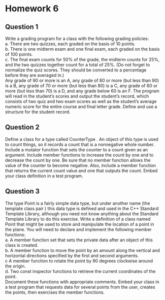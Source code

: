 # Homework 6
## Question 1
Write a grading program for a class with the following grading policies:<br/>
a. There are two quizzes, each graded on the basis of 10 points.<br/>
b. There is one midterm exam and one final exam, each graded on the basis of 100 	points.<br/>
c. The final exam counts for 50% of the grade, the midterm counts for 25%, and the 	two quizzes together count for a total of 25%. (Do not forget to normalize the 		quiz scores. They should be converted to a percentage before they are averaged in.)<br/>
Any grade of 90 or more is an A, any grade of 80 or more (but less than 90) is a B, any grade of 70 or more (but less than 80) is a C, any grade of 60 or more (but less than 70) is a D, and any grade below 60 is an F. The program will read in the student’s scores and output the student’s record, which consists of two quiz and two exam scores as well as the student’s average numeric score for the entire course and final letter grade. Define and use a structure for the student record.

## Question 2
Define a class for a type called CounterType . An object of this type is used to count things, so it records a count that is a nonnegative whole number. Include a mutator function that sets the counter to a count given as an argument. Include member functions to increase the count by one and to decrease the count by one. Be sure that no member function allows the value of the counter to become negative. Also, include a member function that returns the current count value and one that outputs the count. Embed your class definition in a test program.

## Question 3
The type Point is a fairly simple data type, but under another name (the template class pair ) this data type is defined and used in the C++ Standard Template Library, although you need not know anything about the Standard Template Library to do this exercise. Write a definition of a class named Point that might be used to store and manipulate the location of a point in the plane. You will need to declare and implement the following member functions:<br/>
a. A member function set that sets the private data after an object of this class is created.<br/>
b. A member function to move the point by an amount along the vertical and horizontal directions specified by the first and second arguments.<br/>
c A member function to rotate the point by 90 degrees clockwise around the origin.<br/>
d. Two const inspector functions to retrieve the current coordinates of the point.<br/>
Document these functions with appropriate comments. Embed your class in a test program that requests data for several points from the user, creates the points, then exercises the member functions.
